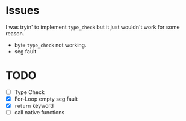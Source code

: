 # Issues

I was tryin' to implement `type_check` but it just wouldn't work for some reason.

* byte `type_check` not working.
* seg fault

# TODO

- [ ] Type Check
- [x] For-Loop empty seg fault
- [x] `return` keyword
- [ ] call native functions
